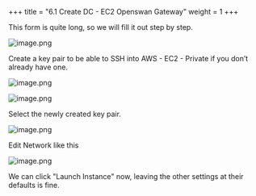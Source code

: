 +++
title = "6.1 Create DC - EC2 Openswan Gateway"
weight = 1
+++


This form is quite long, so we will fill it out step by step.


![image.png](/images/004-iv-setup-vpc-dc-resources/006-6-ec2-dc-ec2-openswan-gateway/20-371428-image.png)


Create a key pair to be able to SSH into AWS - EC2 - Private if you don’t already have one.


![image.png](/images/004-iv-setup-vpc-dc-resources/006-6-ec2-dc-ec2-openswan-gateway/20-707267-image.png)


![image.png](/images/004-iv-setup-vpc-dc-resources/006-6-ec2-dc-ec2-openswan-gateway/20-606978-image.png)


Select the newly created key pair.


![image.png](/images/004-iv-setup-vpc-dc-resources/006-6-ec2-dc-ec2-openswan-gateway/20-810103-image.png)


Edit Network like this


![image.png](/images/004-iv-setup-vpc-dc-resources/006-6-ec2-dc-ec2-openswan-gateway/20-371825-image.png)


We can click "Launch Instance" now, leaving the other settings at their defaults is fine.


